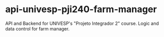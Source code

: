 # api-univesp-pji240-farm-manager
 API and Backend for UNIVESP's "Projeto Integrador 2" course. Logic and data control for farm manager.
